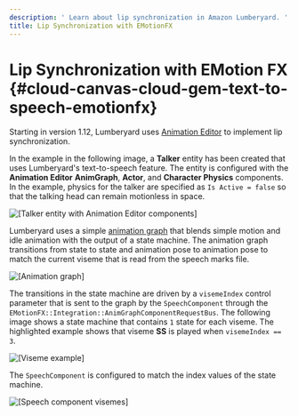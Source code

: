 ```yaml
---
description: ' Learn about lip synchronization in Amazon Lumberyard. '
title: Lip Synchronization with EMotionFX
---
```

# Lip Synchronization with EMotion FX {#cloud-canvas-cloud-gem-text-to-speech-emotionfx}

Starting in version 1\.12, Lumberyard uses [Animation Editor](/docs/userguide/char-intro.md) to implement lip synchronization\.

In the example in the following image, a **Talker** entity has been created that uses Lumberyard's text\-to\-speech feature\. The entity is configured with the **Animation Editor** **AnimGraph**, **Actor**, and **Character Physics** components\. In the example, physics for the talker are specified as `Is Active = false` so that the talking head can remain motionless in space\.

![\[Talker entity with Animation Editor components\]](/images/userguide/cloud_canvas/cloud-canvas-cloud-gem-text-to-speech-emotionfx-1.png)

Lumberyard uses a simple [animation graph](/docs/userguide/animation/character-editor/concepts-and-terms#understanding-animation-graphs) that blends simple motion and idle animation with the output of a state machine\. The animation graph transitions from state to state and animation pose to animation pose to match the current viseme that is read from the speech marks file\.

![\[Animation graph\]](/images/userguide/cloud_canvas/cloud-canvas-cloud-gem-text-to-speech-emotionfx-2.png)

The transitions in the state machine are driven by a `visemeIndex` control parameter that is sent to the graph by the `SpeechComponent` through the `EMotionFX::Integration::AnimGraphComponentRequestBus`\. The following image shows a state machine that contains `1` state for each viseme\. The highlighted example shows that viseme **SS** is played when `visemeIndex == 3`\.

![\[Viseme example\]](/images/userguide/cloud_canvas/cloud-canvas-cloud-gem-text-to-speech-emotionfx-3.png)

The `SpeechComponent` is configured to match the index values of the state machine\.

![\[Speech component visemes\]](/images/userguide/cloud_canvas/cloud-canvas-cloud-gem-text-to-speech-emotionfx-4.png)